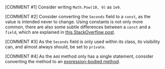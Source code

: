 [COMMENT #1]
Consider writing `Math.Pow(10, 9)` as `1e9`.

[COMMENT #2]
Consider converting the `Seconds` field to a `const`, as the value is intended never to change. Using constants is not only more common, there are also some subtle differences between a `const` and a `field`, which are explained in [this StackOverflow post](https://stackoverflow.com/questions/755685/static-readonly-vs-const#755693).

[COMMENT #3]
As the `Seconds` field is only used within its class, its visibility can, and almost always should, be set to `private`.

[COMMENT #4]
As the `Add` method only has a single statement, consider converting the method to an [expression-bodied method](https://docs.microsoft.com/en-us/dotnet/csharp/programming-guide/statements-expressions-operators/expression-bodied-members#methods).